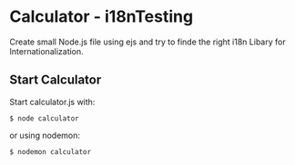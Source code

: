 # Calculator - i18nTesting

Create small Node.js file using ejs and try to finde the right i18n Libary for Internationalization.

## Start Calculator

Start calculator.js with:

```
$ node calculator
```

or using nodemon:

```
$ nodemon calculator
```
